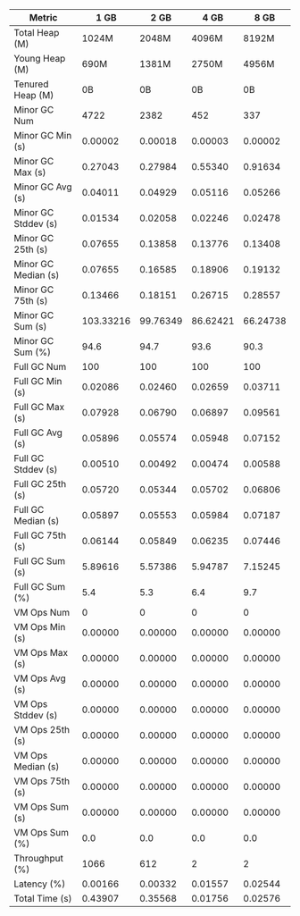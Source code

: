 | Metric | 1 GB | 2 GB | 4 GB | 8 GB |
|------|----|----|----|----|
| Total Heap (M) | 1024M | 2048M | 4096M | 8192M |
| Young Heap (M) | 690M | 1381M | 2750M | 4956M |
| Tenured Heap (M) | 0B | 0B | 0B | 0B |
| Minor GC Num | 4722 | 2382 | 452 | 337 |
| Minor GC Min (s) | 0.00002 | 0.00018 | 0.00003 | 0.00002 |
| Minor GC Max (s) | 0.27043 | 0.27984 | 0.55340 | 0.91634 |
| Minor GC Avg (s) | 0.04011 | 0.04929 | 0.05116 | 0.05266 |
| Minor GC Stddev (s) | 0.01534 | 0.02058 | 0.02246 | 0.02478 |
| Minor GC 25th (s) | 0.07655 | 0.13858 | 0.13776 | 0.13408 |
| Minor GC Median (s) | 0.07655 | 0.16585 | 0.18906 | 0.19132 |
| Minor GC 75th (s) | 0.13466 | 0.18151 | 0.26715 | 0.28557 |
| Minor GC Sum (s) | 103.33216 | 99.76349 | 86.62421 | 66.24738 |
| Minor GC Sum (%) | 94.6 | 94.7 | 93.6 | 90.3 |
| Full GC Num | 100 | 100 | 100 | 100 |
| Full GC Min (s) | 0.02086 | 0.02460 | 0.02659 | 0.03711 |
| Full GC Max (s) | 0.07928 | 0.06790 | 0.06897 | 0.09561 |
| Full GC Avg (s) | 0.05896 | 0.05574 | 0.05948 | 0.07152 |
| Full GC Stddev (s) | 0.00510 | 0.00492 | 0.00474 | 0.00588 |
| Full GC 25th (s) | 0.05720 | 0.05344 | 0.05702 | 0.06806 |
| Full GC Median (s) | 0.05897 | 0.05553 | 0.05984 | 0.07187 |
| Full GC 75th (s) | 0.06144 | 0.05849 | 0.06235 | 0.07446 |
| Full GC Sum (s) | 5.89616 | 5.57386 | 5.94787 | 7.15245 |
| Full GC Sum (%) | 5.4 | 5.3 | 6.4 | 9.7 |
| VM Ops Num | 0 | 0 | 0 | 0 |
| VM Ops Min (s) | 0.00000 | 0.00000 | 0.00000 | 0.00000 |
| VM Ops Max (s) | 0.00000 | 0.00000 | 0.00000 | 0.00000 |
| VM Ops Avg (s) | 0.00000 | 0.00000 | 0.00000 | 0.00000 |
| VM Ops Stddev (s) | 0.00000 | 0.00000 | 0.00000 | 0.00000 |
| VM Ops 25th (s) | 0.00000 | 0.00000 | 0.00000 | 0.00000 |
| VM Ops Median (s) | 0.00000 | 0.00000 | 0.00000 | 0.00000 |
| VM Ops 75th (s) | 0.00000 | 0.00000 | 0.00000 | 0.00000 |
| VM Ops Sum (s) | 0.00000 | 0.00000 | 0.00000 | 0.00000 |
| VM Ops Sum (%) | 0.0 | 0.0 | 0.0 | 0.0 |
| Throughput (%) | 1066 | 612 | 2 | 2 |
| Latency (%) | 0.00166 | 0.00332 | 0.01557 | 0.02544 |
| Total Time (s) | 0.43907 | 0.35568 | 0.01756 | 0.02576 |
